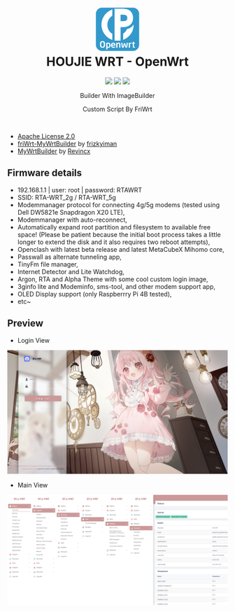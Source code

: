 <h1 align="center">
  <img src="/pictures/logo.png" alt="Clash" width="100">
  <br>HOUJIE WRT - OpenWrt<br>

</h1>

  <p align="center">
    <img src="https://img.shields.io/badge/Build_Latest-20240805-blue?style=for-the-badge&logo=openwrt">
    <img src="https://img.shields.io/badge/Amlogic_Latest-20241015-blue?style=for-the-badge&logo=openwrt">
    <img src="https://img.shields.io/github/downloads/rtaserver/RTA-WRT/total?label=Downloads&color=green&style=for-the-badge">
  </p>
  

<p align="center">
Builder With ImageBuilder
</p>
<p align="center">
Custom Script By FriWrt
</p>
<br>


* [Apache License 2.0](https://github.com/rtaserver/RTA-WRT/blob/main/LICENSE)
* [friWrt-MyWrtBuilder](https://github.com/frizkyiman/friWrt-MyWrtBuilder) by [frizkyiman](https://github.com/frizkyiman)
* [MyWrtBuilder](https://github.com/Revincx/MyWrtBuilder) by [Revincx](https://github.com/Revincx)


Firmware details
---
* 192.168.1.1 | user: root | password: RTAWRT
* SSID: RTA-WRT_2g / RTA-WRT_5g
* Modemmanager protocol for connecting 4g/5g modems (tested using Dell DW5821e Snapdragon X20 LTE),
* Modemmanager with auto-reconnect,
* Automatically expand root partition and filesystem to available free space! (Please be patient because the initial boot process takes a little longer to extend the disk and it also requires two reboot attempts),
* Openclash with latest beta release and latest MetaCubeX Mihomo core,
* Passwall as alternate tunneling app,
* TinyFm file manager,
* Internet Detector and Lite Watchdog,
* Argon, RTA and Alpha Theme with some cool custom login image,
* 3ginfo lite and Modeminfo, sms-tool, and other modem support app,
* OLED Display support (only Raspberrry Pi 4B tested),
* etc~

Preview
---


* Login View
<p align="center">
    <img src="/pictures/Login.png">
</p>

* Main View
<p align="center">
    <img src="/pictures/Status.png">
</p>
